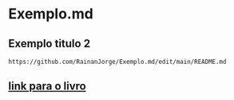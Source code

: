 # Exemplo.md
## Exemplo titulo 2
```https://github.com/RainanJorge/Exemplo.md/edit/main/README.md```
## [link para o livro](https://www.metropoles.com/entretenimento/literatura/o-coach-do-foda-se-sobre-o-que-e-o-primeiro-livro-lido-por-key-alves)
